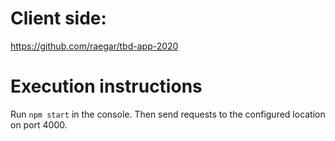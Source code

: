 # Client side:
https://github.com/raegar/tbd-app-2020

# Execution instructions
Run `npm start` in the console. Then send requests to the configured location on port 4000.
